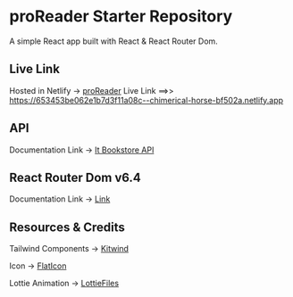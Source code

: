 # proReader Starter Repository

A simple React app built with React & React Router Dom.

## Live Link
Hosted in Netlify -> [proReader](https://proreader.netlify.app/)
Live Link ==>> https://653453be062e1b7d3f11a08c--chimerical-horse-bf502a.netlify.app

## API 

Documentation Link -> [It Bookstore API](https://api.itbook.store/)

## React Router Dom v6.4 

Documentation Link -> [Link](https://reactrouter.com/en/main/start/overview)

## Resources & Credits

Tailwind Components -> [Kitwind](https://kitwind.io/products/kometa/components)

Icon -> [FlatIcon](https://www.flaticon.com/)

Lottie Animation -> [LottieFiles](https://lottiefiles.com/featured)
